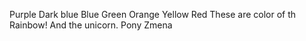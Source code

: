 
Purple
Dark blue
Blue
Green
Orange
Yellow
Red
These are color of th Rainbow!
And the unicorn.
Pony
Zmena
